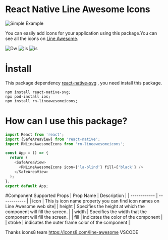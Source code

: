 # React Native Line Awesome Icons

![Simple Example](https://s4.gifyu.com/images/rnhd.gif)

You can easily add icons for your application using this package.You can see all the icons on [Line Awesome](https://icons8.com/line-awesome 'Line Awesome').

![Dw](https://img.shields.io/npm/dm/rn-lineawesomeicons) ![lis](https://img.shields.io/npm/l/rn-lineawesomeicons) ![is](https://img.shields.io/github/issues/xncn/rn-lineawesomeicons)

# İnstall

This package dependency [react-native-svg](https://github.com/react-native-community/react-native-svg 'react-native-svg') , you need install this package.

    npm install react-native-svg;
    npx pod-install ios;
    npm install rn-lineawesomeicons;

# How can I use this package?

```javascript
import React from 'react';
import {SafeAreaView} from 'react-native';
import RNLineAwesomeIcons from 'rn-lineawesomeicons';

const App = () => {
  return (
    <SafeAreaView>
      <RNLineAwesomeIcons icon={'la-blind'} fill={'black'} />
    </SafeAreaView>
  );
};
export default App;
```

#Component Supported Props
| Prop Name | Description |
| ------------ | ------------ |
| icon | This is icon name property you can find icon names on Line Awesome web site|
| height | Specifies the height at which the component will fill the screen. |
| width | Specifies the width that the component will fill the screen. |
| fill | indicates the color of the component |
| stroke | indicates the outer frame color of the component |

Thanks icons8 team
https://icons8.com/line-awesome
VSCODE
